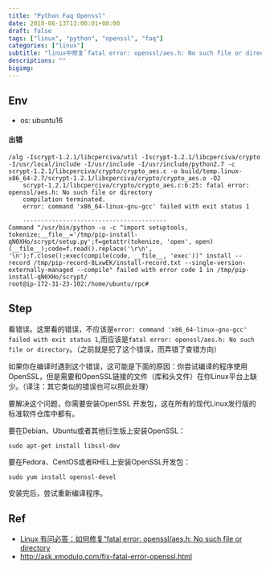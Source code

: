 ```yaml
---
title: "Python Faq Openssl"
date: 2018-06-13T13:00:01+08:00
draft: false
tags: ["linux", "python", "openssl", "faq"]
categories: ["linux"]
subtitle: "linux中修复`fatal error: openssl/aes.h: No such file or directory`"
descriptions: ""
bigimg:
---
```


## Env

- os: ubuntu16

#### 出错

```
/alg -Iscrypt-1.2.1/libcperciva/util -Iscrypt-1.2.1/libcperciva/crypto -I/usr/local/include -I/usr/include -I/usr/include/python2.7 -c scrypt-1.2.1/libcperciva/crypto/crypto_aes.c -o build/temp.linux-x86_64-2.7/scrypt-1.2.1/libcperciva/crypto/crypto_aes.o -O2
    scrypt-1.2.1/libcperciva/crypto/crypto_aes.c:6:25: fatal error: openssl/aes.h: No such file or directory
    compilation terminated.
    error: command 'x86_64-linux-gnu-gcc' failed with exit status 1

    ----------------------------------------
Command "/usr/bin/python -u -c "import setuptools, tokenize;__file__='/tmp/pip-install-qN0XHo/scrypt/setup.py';f=getattr(tokenize, 'open', open)(__file__);code=f.read().replace('\r\n', '\n');f.close();exec(compile(code, __file__, 'exec'))" install --record /tmp/pip-record-8LxwEK/install-record.txt --single-version-externally-managed --compile" failed with error code 1 in /tmp/pip-install-qN0XHo/scrypt/
root@ip-172-31-23-102:/home/ubuntu/rpc#
```
## Step

看错误。这里看的错误，不应该是`error: command 'x86_64-linux-gnu-gcc' failed with exit status 1`,而应该是`fatal error: openssl/aes.h: No such file or directory`。（之前就是犯了这个错误，而弄错了查错方向）

如果你在编译时遇到这个错误，这可能是下面的原因：你尝试编译的程序使用OpenSSL，但是需要和OpenSSL链接的文件（库和头文件）在你Linux平台上缺少。（译注：其它类似的错误也可以照此处理）

要解决这个问题，你需要安装OpenSSL 开发包，这在所有的现代Linux发行版的标准软件仓库中都有。

要在Debian、Ubuntu或者其他衍生版上安装OpenSSL：

```
sudo apt-get install libssl-dev
```

要在Fedora、CentOS或者RHEL上安装OpenSSL开发包：

```
sudo yum install openssl-devel
```
安装完后，尝试重新编译程序。

## Ref
- [Linux 有问必答：如何修复“fatal error: openssl/aes.h: No such file or directory](https://linux.cn/article-4147-1.html)
- http://ask.xmodulo.com/fix-fatal-error-openssl.html